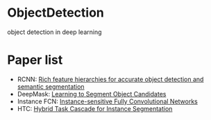 # ObjectDetection
 object detection in deep learning

# Paper list

* RCNN:  [ Rich feature hierarchies for accurate object detection and semantic segmentation ](papers/Rich_feature_hierarchies_for_accurate_object_detection_and_semantic_segmentation.pdf)
* DeepMask: [Learning to Segment Object Candidates](papers/Learning_to_Segment_Object_Candidates.pdf)
* Instance FCN: [Instance-sensitive Fully Convolutional Networks](papers/Instance-sensitive_Fully_Convolutional_Networks.pdf)
* HTC: [Hybrid Task Cascade for Instance Segmentation](papers/Hybrid_Task_Cascade_for_Instance_Segmentation.pdf)

